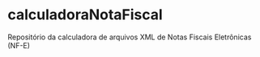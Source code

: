 # calculadoraNotaFiscal
 Repositório da calculadora de arquivos XML de Notas Fiscais Eletrônicas (NF-E)
